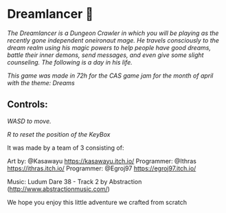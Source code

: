 # Dreamlancer 🚀

_The Dreamlancer is a Dungeon Crawler in which you will be playing as the recently gone independent oneironaut mage. He travels consciously to the dream realm using his magic powers to help people have good dreams, battle their inner demons, send messages, and even give some slight counseling. The following is a day in his life._

_This game was made in 72h for the CAS game jam for the month of april with the theme: Dreams_

## Controls:

_WASD to move._

_R to reset the position of the KeyBox_

It was made by a team of 3 consisting of:

Art by: @Kasawayu https://kasawayu.itch.io/
Programmer: @Ithras https://ithras.itch.io/
Programmer: @Egroj97 https://egroj97.itch.io/

Music: Ludum Dare 38 - Track 2 by Abstraction (http://www.abstractionmusic.com/)

We hope you enjoy this little adventure we crafted from scratch
